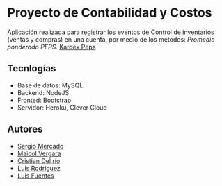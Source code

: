# Proyecto de Contabilidad y Costos

Aplicación realizada para registrar los eventos de Control de inventarios (ventas
y compras) en una cuenta, por medio de los métodos: _Promedio ponderado_ _PEPS_.
[Kardex Peps](https://kardex-io.herokuapp.com)

## Tecnlogías

- Base de datos: MySQL
- Backend: NodeJS
- Fronted: Bootstrap
- Servidor: Heroku, Clever Cloud

## Autores

- [Sergio Mercado](https://github.com/SergioMercado)
- [Maicol Vergara](https://github.com/LuisFuenTech/kardex-peps-web#Autores)
- [Cristian Del río](https://github.com/CristianJDelRio)
- [Luis Rodriguez](https://github.com/lucman2)
- [Luis Fuentes ](https://github.com/luisfuentech)

